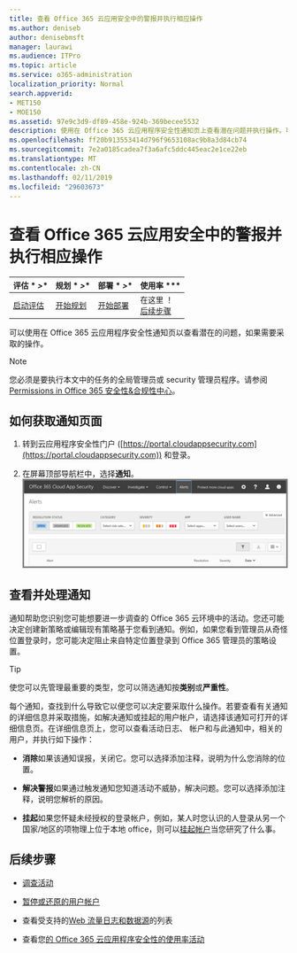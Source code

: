 ```yaml
---
title: 查看 Office 365 云应用安全中的警报并执行相应操作
ms.author: deniseb
author: denisebmsft
manager: laurawi
ms.audience: ITPro
ms.topic: article
ms.service: o365-administration
localization_priority: Normal
search.appverid:
- MET150
- MOE150
ms.assetid: 97e9c3d9-df89-458e-924b-369becee5532
description: 使用在 Office 365 云应用程序安全性通知页上查看潜在问题并执行操作。可以关闭或解决通知，并有必要，暂停的用户帐户。
ms.openlocfilehash: ff20b913553414d796f9653108ac9b8a3d84cb74
ms.sourcegitcommit: 7e2a0185cadea7f3a6afc5ddc445eac2e1ce22eb
ms.translationtype: MT
ms.contentlocale: zh-CN
ms.lasthandoff: 02/11/2019
ms.locfileid: "29603673"
---
```

# <a name="review-and-take-action-on-alerts-in-office-365-cloud-app-security"></a>查看 Office 365 云应用安全中的警报并执行相应操作
  
|评估 * *\>**|规划 * *\>**|部署 * *\>**|使用率 ***|
|:-----|:-----|:-----|:-----|
|[启动评估](office-365-cas-overview.md) <br/> |[开始规划](get-ready-for-office-365-cas.md) <br/> |[开始部署](turn-on-office-365-cas.md) <br/> |在这里 ！  <br/> [后续步骤](#next-steps) <br/> |
   
可以使用在 Office 365 云应用程序安全性通知页以查看潜在的问题，如果需要采取的操作。
  
> [!NOTE]
> 您必须是要执行本文中的任务的全局管理员或 security 管理员程序。请参阅[Permissions in Office 365 安全性&amp;合规性中心](permissions-in-the-security-and-compliance-center.md)。 
  
## <a name="how-to-get-to-the-alerts-page"></a>如何获取通知页面

1. 转到云应用程序安全性门户 ([https://portal.cloudappsecurity.com](https://portal.cloudappsecurity.com)) 和登录。
  
2. 在屏幕顶部导航栏中，选择**通知**。<br/>![在通知页中，您可以看到触发的通知和执行任何操作。](media/3b53d4c9-4b13-435d-8547-8c0f9ae6b914.png)
  
## <a name="review-and-handle-alerts"></a>查看并处理通知

通知帮助您识别您可能想要进一步调查的 Office 365 云环境中的活动。您还可能决定创建新策略或编辑现有策略基于您看到通知。例如，如果您看到管理员从奇怪位置登录时，您可能决定阻止来自特定位置登录到 Office 365 管理员的策略设置。
  
> [!TIP]
> 使您可以先管理最重要的类型，您可以筛选通知按**类别**或**严重性**。 
  
每个通知，查找到什么导致它以便您可以决定要采取什么操作。若要查看有关通知的详细信息并采取措施，如解决通知或挂起的用户帐户，请选择该通知可打开的详细信息页。在详细信息页上，您可以查看活动日志、 帐户和与此通知中，相关的用户，并执行如下操作：
  
- **消除**如果该通知误报，关闭它。您可以选择添加注释，说明为什么您消除的位置。 
    
- **解决警报**如果通过触发通知您知道活动不威胁，解决问题。您可以选择添加注释，说明您解析的原因。 
    
- **挂起**如果您怀疑未经授权的登录帐户，例如，某人时您认识的人登录从另一个国家/地区的项物理上位于本地 office，则可以[挂起帐户](suspend-or-restore-an-account-in-ocas.md)当您研究了什么事。 
    
## <a name="next-steps"></a>后续步骤

- [调查活动](investigate-an-activity-in-office-365-cas.md)
    
- [暂停或还原的用户帐户](suspend-or-restore-an-account-in-ocas.md)
    
- 查看受支持的[Web 流量日志和数据源](web-traffic-logs-and-data-sources-for-ocas.md)的列表
    
- 查看您[的 Office 365 云应用程序安全性的使用率活动](utilization-activities-for-ocas.md)
    

